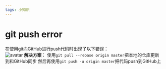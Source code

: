 ```yaml
---
tags: 小知识
---
```

# git push error  
在使用git向GitHub进行push代码时出现了以下错误：  
![avatar](https://s1.ax1x.com/2020/07/18/UgYoZt.jpg)
**解决方案：**
使用```git pull --rebase origin master```把本地的仓库更新到和GitHub同步
然后再使用```git push -u origin master```把代码push到GitHub上